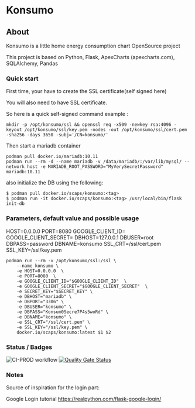 # Konsumo

## About
Konsumo is a little home energy consumption chart OpenSource project

This project is based on Python, Flask, ApexCharts (apexcharts.com), SQLAlchemy, Pandas

### Quick start
First time, your have to create the SSL certificate(self signed here)

You will also need to have SSL certificate.

So here is a quick self-signed command example :
```console
mkdir -p /opt/konsumo/ssl && openssl req -x509 -newkey rsa:4096 -keyout /opt/konsumo/ssl/key.pem -nodes -out /opt/konsumo/ssl/cert.pem -sha256 -days 3650 -subj='/CN=konsumo/'
```

Then start a mariadb container
```console
podman pull docker.io/mariadb:10.11
podman run --rm -d --name mariadb -v /data/mariadb/:/var/lib/mysql/ --network host -e MARIADB_ROOT_PASSWORD="MyVerySecretPassword" mariadb:10.11
```

also initialize the DB using the following:
```console
$ podman pull docker.io/scaps/konsumo:<tag>
$ podman run -it docker.io/scaps/konsumo:<tag> /usr/local/bin/flask init-db
```

### Parameters, default value and possible usage
HOST=0.0.0.0
PORT=8080
GOOGLE_CLIENT_ID=
GOOGLE_CLIENT_SECRET=
DBHOST=127.0.0.1
DBUSER=root
DBPASS=password
DBNAME=konsumo
SSL_CRT=/ssl/cert.pem
SSL_KEY=/ssl/key.pem

```console
podman run --rm -v /opt/konsumo/ssl:/ssl \
    --name konsumo \
    -e HOST=0.0.0.0  \
    -e PORT=8080  \
    -e GOOGLE_CLIENT_ID="$GOOGLE_CLIENT_ID"  \
    -e GOOGLE_CLIENT_SECRET="$GOOGLE_CLIENT_SECRET"  \
    -e SECRET_KEY="$SECRET_KEY" \
    -e DBHOST="mariadb" \
    -e DBPORT="3306" \
    -e DBUSER="konsumo" \
    -e DBPASS="Konsum0Secre7P4s5woRd" \
    -e DBNAME="konsumo" \
    -e SSL_CRT="/ssl/cert.pem" \
    -e SSL_KEY="/ssl/key.pem" \
    docker.io/scaps/konsumo:latest $1 $2
```

### Status / Badges

![CI-PROD workflow](https://github.com/virer/konsumo/actions/workflows/main.yml/badge.svg)    [![Quality Gate Status](https://sonarcloud.io/api/project_badges/measure?project=virer_konsumo&metric=alert_status)](https://sonarcloud.io/summary/new_code?id=virer_konsumo)

### Notes 

Source of inspiration for the login part:

Google Login tutorial https://realpython.com/flask-google-login/
